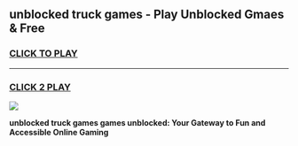 
## unblocked truck games - Play Unblocked Gmaes & Free
<h3>
<a href="https://news.freeplayer.one?title=unblocked_truck_games&ref=16F">CLICK TO PLAY</a></h3>
<hr>

<h3>
<a href="https://news.freeplayer.one?title=unblocked_truck_games&ref=16F">CLICK 2 PLAY</a>
  
</h3>

<a href="https://news.freeplayer.one?title=unblocked_truck_games&ref=16F/"><img src="https://clearcache.store/games.png"></a>


**unblocked truck games games unblocked: Your Gateway to Fun and Accessible Online Gaming**

